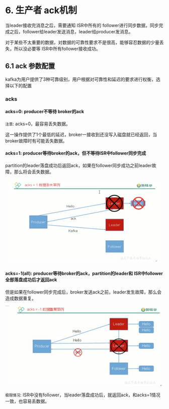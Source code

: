 # 6. 生产者 ack机制

当leader接收完消息之后，需要通知 ISR中所有的 follower进行同步数据，同步完成之后，follower给leader发送消息，leader给producer发消息。


对于某些不太重要的数据，对数据的可靠性要求不是很高，能够容忍数据的少量丢失，所以没必要等 ISR中所有follower接收成功。


## 6.1 ack 参数配置
kafka为用户提供了3种可靠级别，用户根据对可靠性和延迟的要求进行权衡，选择以下的配置

### acks

#### acks=0: producer不等待 broker的ack

`注意`: acks=0，最容易丢失数据。

这一操作提供了1个最低的延迟，broker一接收到还没写入磁盘就已经返回，当broker故障时有可能丢失数据。


#### acks=1: producer等待broker的ack，但不等待ISR中follower同步完成

partition的leader落盘成功后返回ack，如果在follower同步成功之前leader故障，那么将会丢失数据。

![acks=1数据丢失](../assets/acks=1数据丢失.png)


#### acks=-1(all): producer等待broker的ack，partition的leader和 ISR中follower全部落盘成功后才返回ack

但是如果在follower同步完成后，broker发送ack之前，leader发生故障，那么会造成数据重复。

![acks=-1数据重复案例](../assets/acks=-1数据重复案例.png)

`极限情况`: ISR中没有follower，当leader落盘成功后，就返回ack，和acks=1情况一致，也容易丢数据。
